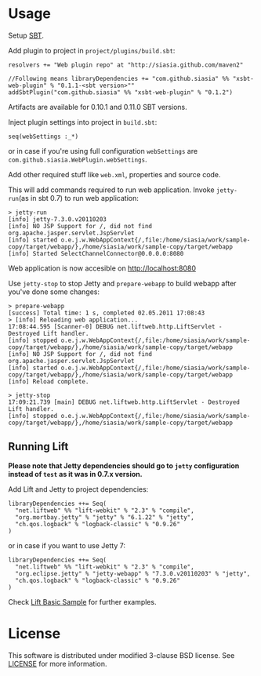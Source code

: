 # Usage
Setup [SBT](http://github.com/harrah/xsbt/).

Add plugin to project in `project/plugins/build.sbt`:

    resolvers += "Web plugin repo" at "http://siasia.github.com/maven2"    
		
    //Following means libraryDependencies += "com.github.siasia" %% "xsbt-web-plugin" % "0.1.1-<sbt version>""
    addSbtPlugin("com.github.siasia" %% "xsbt-web-plugin" % "0.1.2")

Artifacts are available for 0.10.1 and 0.11.0 SBT versions.

Inject plugin settings into project in `build.sbt`:

    seq(webSettings :_*)
		
or in case if you're using full configuration `webSettings` are `com.github.siasia.WebPlugin.webSettings`.
		
Add other required stuff like `web.xml`, properties and source code.
		
This will add commands required to run web application. Invoke `jetty-run`(as in sbt 0.7) to run web application:

    > jetty-run
    [info] jetty-7.3.0.v20110203
    [info] NO JSP Support for /, did not find org.apache.jasper.servlet.JspServlet
    [info] started o.e.j.w.WebAppContext{/,file:/home/siasia/work/sample-copy/target/webapp/},/home/siasia/work/sample-copy/target/webapp
    [info] Started SelectChannelConnector@0.0.0.0:8080
		
Web application is now accesible on [http://localhost:8080](http://localhost:8080)

Use `jetty-stop` to stop Jetty and `prepare-webapp` to build webapp after you've done some changes:

    > prepare-webapp
    [success] Total time: 1 s, completed 02.05.2011 17:08:43
    > [info] Reloading web application...
    17:08:44.595 [Scanner-0] DEBUG net.liftweb.http.LiftServlet - Destroyed Lift handler.
    [info] stopped o.e.j.w.WebAppContext{/,file:/home/siasia/work/sample-copy/target/webapp/},/home/siasia/work/sample-copy/target/webapp
    [info] NO JSP Support for /, did not find org.apache.jasper.servlet.JspServlet
    [info] started o.e.j.w.WebAppContext{/,file:/home/siasia/work/sample-copy/target/webapp/},/home/siasia/work/sample-copy/target/webapp
    [info] Reload complete.
		
    > jetty-stop
    17:09:21.739 [main] DEBUG net.liftweb.http.LiftServlet - Destroyed Lift handler.
    [info] stopped o.e.j.w.WebAppContext{/,file:/home/siasia/work/sample-copy/target/webapp/},/home/siasia/work/sample-copy/target/webapp
		
## Running Lift

**Please note that Jetty dependencies should go to `jetty` configuration instead of `test` as it was in 0.7.x version.**

Add Lift and Jetty to project dependencies:

    libraryDependencies ++= Seq(
      "net.liftweb" %% "lift-webkit" % "2.3" % "compile",
      "org.mortbay.jetty" % "jetty" % "6.1.22" % "jetty",
      "ch.qos.logback" % "logback-classic" % "0.9.26"
    )
		
or in case if you want to use Jetty 7:

    libraryDependencies ++= Seq(
      "net.liftweb" %% "lift-webkit" % "2.3" % "compile",
      "org.eclipse.jetty" % "jetty-webapp" % "7.3.0.v20110203" % "jetty",
      "ch.qos.logback" % "logback-classic" % "0.9.26"
    )
		
Check [Lift Basic Sample](http://github.com/downloads/siasia/xsbt-web-plugin/lift-basic-xsbt.zip) for further examples.

# License
This software is distributed under modified 3-clause BSD license. See [LICENSE](https://github.com/siasia/xsbt-web-plugin/blob/master/LICENSE) for more information.
